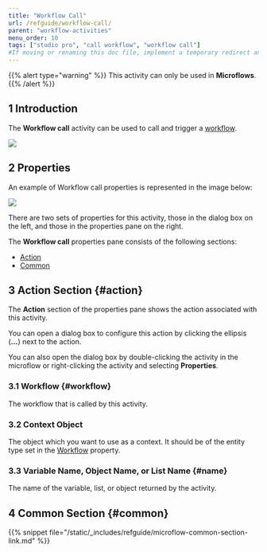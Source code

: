 ```yaml
---
title: "Workflow Call"
url: /refguide/workflow-call/
parent: "workflow-activities"
menu_order: 10
tags: ["studio pro", "call workflow", "workflow call"]
#If moving or renaming this doc file, implement a temporary redirect and let the respective team know they should update the URL in the product. See Mapping to Products for more details.
---
```


{{% alert type="warning" %}}
This activity can only be used in **Microflows**.
{{% /alert %}}

## 1 Introduction

The **Workflow call** activity can be used to call and trigger a [workflow](/refguide/workflows/). 

![](/attachments/refguide/modeling/application-logic/microflows-and-nanoflows/activities/workflow-activities/workflow-call/workflow-call.jpg)

## 2 Properties

An example of Workflow call properties is represented in the image below:

![](/attachments/refguide/modeling/application-logic/microflows-and-nanoflows/activities/workflow-activities/workflow-call/workflow-call-properties.jpg)

There are two sets of properties for this activity, those in the dialog box on the left, and those in the properties pane on the right.

The **Workflow call** properties pane consists of the following sections:

* [Action](#action)
* [Common](#common)

## 3 Action Section {#action}

The **Action** section of the properties pane shows the action associated with this activity.

You can open a dialog box to configure this action by clicking the ellipsis (**…**) next to the action.

You can also open the dialog box by double-clicking the activity in the microflow or right-clicking the activity and selecting **Properties**.

### 3.1 Workflow {#workflow}

The workflow that is called by this activity. 

### 3.2 Context Object

The object which you want to use as a context. It should be of the entity type set in the [Workflow](#workflow) property.

### 3.3 Variable Name, Object Name, or List Name {#name}

The name of the variable, list, or object returned by the activity.

## 4 Common Section {#common}

{{% snippet file="/static/_includes/refguide/microflow-common-section-link.md" %}}